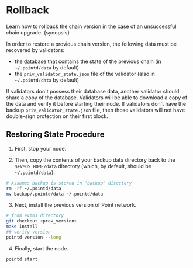 <!--
order: 5
-->

# Rollback

Learn how to rollback the chain version in the case of an unsuccessful chain upgrade. {synopsis}

In order to restore a previous chain version, the following data must be recovered by validators:

- the database that contains the state of the previous chain (in `~/.pointd/data` by default)
- the `priv_validator_state.json` file of the validator (also in `~/.pointd/data` by default)

If validators don't possess their database data, another validator should share a copy of the database. Validators will be able to download a copy of the data and verify it before starting their node. If validators don't have the backup `priv_validator_state.json` file, then those validators will not have double-sign protection on their first block.

## Restoring State Procedure

1. First, stop your node.

2. Then, copy the contents of your backup data directory back to the `$EVMOS_HOME/data` directory (which, by default, should be `~/.pointd/data`).

```bash
# Assumes backup is stored in "backup" directory
rm -rf ~/.pointd/data
mv backup/.pointd/data ~/.pointd/data
```

3. Next, install the previous version of Point network.

```bash
# from evmos directory
git checkout <prev_version>
make install
## verify version
pointd version --long
```

4. Finally, start the node.

```bash
pointd start
```
